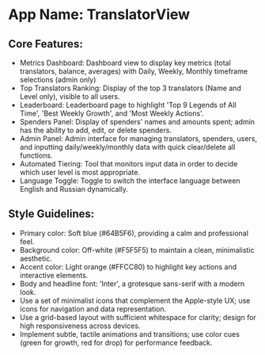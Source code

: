 # **App Name**: TranslatorView

## Core Features:

- Metrics Dashboard: Dashboard view to display key metrics (total translators, balance, averages) with Daily, Weekly, Monthly timeframe selections (admin only)
- Top Translators Ranking: Display of the top 3 translators (Name and Level only), visible to all users.
- Leaderboard: Leaderboard page to highlight 'Top 9 Legends of All Time', 'Best Weekly Growth', and 'Most Weekly Actions'.
- Spenders Panel: Display of spenders' names and amounts spent; admin has the ability to add, edit, or delete spenders.
- Admin Panel: Admin interface for managing translators, spenders, users, and inputting daily/weekly/monthly data with quick clear/delete all functions.
- Automated Tiering: Tool that monitors input data in order to decide which user level is most appropriate.
- Language Toggle: Toggle to switch the interface language between English and Russian dynamically.

## Style Guidelines:

- Primary color: Soft blue (#64B5F6), providing a calm and professional feel.
- Background color: Off-white (#F5F5F5) to maintain a clean, minimalistic aesthetic.
- Accent color: Light orange (#FFCC80) to highlight key actions and interactive elements.
- Body and headline font: 'Inter', a grotesque sans-serif with a modern look.
- Use a set of minimalist icons that complement the Apple-style UX; use icons for navigation and data representation.
- Use a grid-based layout with sufficient whitespace for clarity; design for high responsiveness across devices.
- Implement subtle, tactile animations and transitions; use color cues (green for growth, red for drop) for performance feedback.